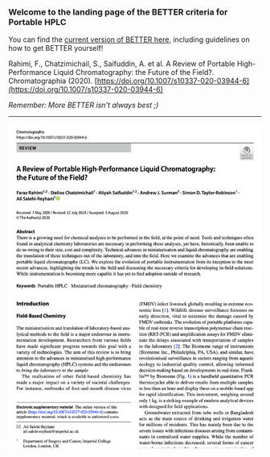 ### Welcome to the landing page of the BETTER criteria for Portable HPLC

You can find the [current version of BETTER here](https://github.com/BETTER-HPLC/better-hplc.github.io), including guidelines on how to get BETTER yourself!

Rahimi, F., Chatzimichail, S., Saifuddin, A. et al. A Review of Portable High-Performance Liquid Chromatography: the Future of the Field?. Chromatographia (2020). [https://doi.org/10.1007/s10337-020-03944-6](https://doi.org/10.1007/s10337-020-03944-6)

*Remember: More BETTER isn't always best ;)*

***

[![](chromatographia2020.png)](https://doi.org/10.1007/s10337-020-03944-6)

